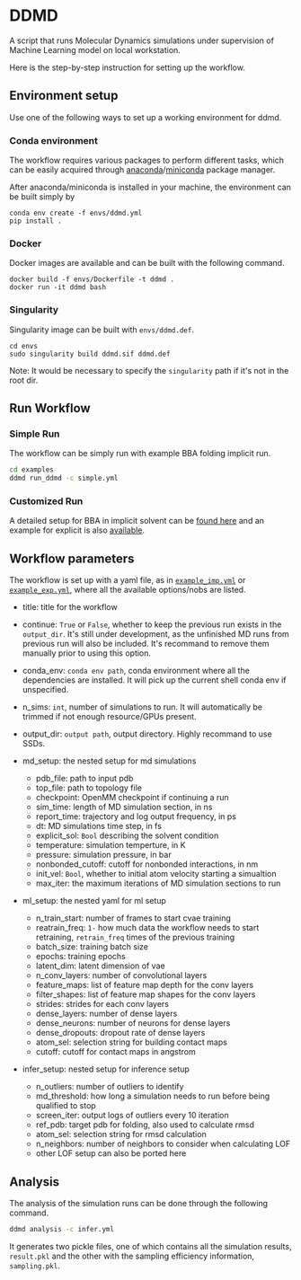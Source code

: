 # DDMD

A script that runs Molecular Dynamics simulations under supervision of Machine
Learning model on local workstation.

Here is the step-by-step instruction for setting up the workflow.

## Environment setup

Use one of the following ways to set up a working environment for ddmd. 

### Conda environment 
The workflow requires various packages to perform different tasks, which can be easily acquired through [anaconda](https://www.anaconda.com/products/individual)/[miniconda](https://docs.conda.io/en/latest/miniconda.html) package manager. 

After anaconda/miniconda is installed in your machine, the environment can be built simply by

```
conda env create -f envs/ddmd.yml
pip install .
```

### Docker
Docker images are available and can be built with the following command. 
```
docker build -f envs/Dockerfile -t ddmd . 
docker run -it ddmd bash
```

### Singularity 
Singularity image can be built with `envs/ddmd.def`. 
```
cd envs
sudo singularity build ddmd.sif ddmd.def
```
Note: It would be necessary to specify the `singularity` path if it's not in the root dir. 


## Run Workflow

### Simple Run
The workflow can be simply run with example BBA folding implicit run. 
```bash 
cd examples
ddmd run_ddmd -c simple.yml
```
### Customized Run
A detailed setup for BBA in implicit solvent can be [found here](examples/example_imp.yml) and an example for explicit is also [available](examples/example_exp.yml). 

## Workflow parameters
The workflow is set up with a yaml file, as in [`example_imp.yml`](examples/example_imp.yml) or [`example_exp.yml`](examples/example_exp.yml), where all the available options/nobs are listed. 

- title: title for the workflow
- continue: `True` or `False`, whether to keep the previous run exists in the `output_dir`. It's still under development, as the unfinished MD runs from previous run will also be included. It's recommand to remove them manually prior to using this option. 
- conda_env: `conda env path`, conda environment where all the dependencies are installed. It will pick up the current shell conda env if unspecified. 
- n_sims: `int`, number of simulations to run. It will automatically be trimmed if not enough resource/GPUs present. 
- output_dir: `output path`, output directory. Highly recommand to use SSDs. 

- md_setup: the nested setup for md simulations 
  - pdb_file: path to input pdb 
  - top_file: path to topology file 
  - checkpoint: OpenMM checkpoint if continuing a run 
  - sim_time: length of MD simulation section, in ns 
  - report_time: trajectory and log output frequency, in ps 
  - dt: MD simulations time step, in fs
  - explicit_sol: `Bool` describing the solvent condition 
  - temperature: simulation temperture, in K 
  - pressure: simulation pressure, in bar
  - nonbonded_cutoff: cutoff for nonbonded interactions, in nm
  - init_vel: `Bool`, whether to initial atom velocity starting a simualtion 
  - max_iter: the maximum iterations of MD simulation sections to run

- ml_setup: the nested yaml for ml setup
  - n_train_start: number of frames to start cvae training 
  - reatrain_freq: `1-` how much data the workflow needs to start retraining, `retrain_freq` times of the previous training 
  - batch_size: training batch size  
  - epochs: training epochs
  - latent_dim: latent dimension of vae 
  - n_conv_layers: number of convolutional layers 
  - feature_maps: list of feature map depth for the conv layers 
  - filter_shapes: list of feature map shapes for the conv layers
  - strides: strides for each conv layers 
  - dense_layers: number of dense layers 
  - dense_neurons: number of neurons for dense layers 
  - dense_dropouts: dropout rate of dense layers 
  - atom_sel: selection string for building contact maps 
  - cutoff: cutoff for contact maps in angstrom 

- infer_setup: nested setup for inference setup 
  - n_outliers: number of outliers to identify 
  - md_threshold: how long a simulation needs to run before being qualified to stop 
  - screen_iter: output logs of outliers every 10 iteration
  - ref_pdb: target pdb for folding, also used to calculate rmsd 
  - atom_sel: selection string for rmsd calculation 
  - n_neighbors: number of neighbors to consider when calculating LOF
  - other LOF setup can also be ported here

## Analysis
The analysis of the simulation runs can be done through the following command. 
```bash
ddmd analysis -c infer.yml
```
It generates two pickle files, one of which contains all the simulation results, `result.pkl` and the other with the sampling efficiency information, `sampling.pkl`. 